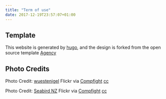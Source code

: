 ```yaml
---
title: "Term of use"
date: 2017-12-19T23:57:07+01:00
---
```


## Template
This website is generated by <a href="https://gohugo.io/">hugo</a>, and the design is forked from the open source template <a href="https://themes.gohugo.io/agency/">Agency</a>

## Photo Credits
Photo Credit: <a href="https://www.flickr.com/photos/30478819@N08/36330737463/">wuestenigel</a> Flickr via <a href="http://compfight.com">Compfight</a> <a href="https://creativecommons.org/licenses/by/2.0/">cc</a>

Photo Credit: <a href="https://www.flickr.com/photos/55198242@N03/24926469518/">Seabird NZ</a> Flickr via <a href="http://compfight.com">Compfight</a> <a href="https://creativecommons.org/licenses/by-nd/2.0/">cc</a>
